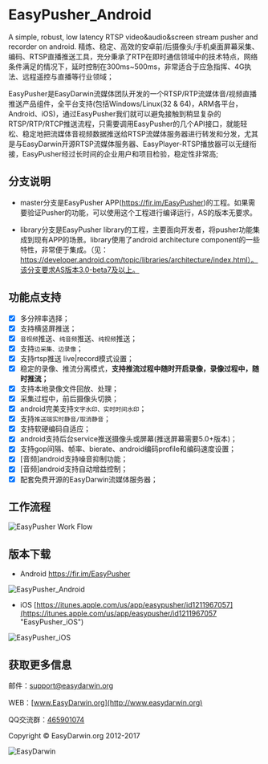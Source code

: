 # EasyPusher_Android
A simple, robust, low latency RTSP video&audio&screen stream pusher and recorder on android. 精炼、稳定、高效的安卓前/后摄像头/手机桌面屏幕采集、编码、RTSP直播推送工具，充分秉承了RTP在即时通信领域中的技术特点，网络条件满足的情况下，延时控制在300ms~500ms，非常适合于应急指挥、4G执法、远程遥控与直播等行业领域；

EasyPusher是EasyDarwin流媒体团队开发的一个RTSP/RTP流媒体音/视频直播推送产品组件，全平台支持(包括Windows/Linux(32 & 64)，ARM各平台，Android、iOS)，通过EasyPusher我们就可以避免接触到稍显复杂的RTSP/RTP/RTCP推送流程，只需要调用EasyPusher的几个API接口，就能轻松、稳定地把流媒体音视频数据推送给RTSP流媒体服务器进行转发和分发，尤其是与EasyDarwin开源RTSP流媒体服务器、EasyPlayer-RTSP播放器可以无缝衔接，EasyPusher经过长时间的企业用户和项目检验，稳定性非常高;

## 分支说明 ##

- master分支是EasyPusher APP(https://fir.im/EasyPusher)的工程。如果需要验证Pusher的功能，可以使用这个工程进行编译运行，AS的版本无要求。

- library分支是EasyPusher library的工程，主要面向开发者，将pusher功能集成到现有APP的场景。library使用了android architecture component的一些特性，非常便于集成。（见：https://developer.android.com/topic/libraries/architecture/index.html）。该分支要求AS版本3.0-beta7及以上。

## 功能点支持 ##

- [x] 多分辨率选择；
- [x] 支持横竖屏推送；
- [x] `音视频`推送、`纯音频`推送、`纯视频`推送；
- [x] 支持`边采集、边录像`；
- [x] 支持rtsp推送 live|record模式设置；
- [x] 稳定的录像、推流分离模式，**支持推流过程中随时开启录像，录像过程中，随时推流；**
- [x] 支持本地录像文件回放、处理；
- [x] 采集过程中，前后摄像头切换；
- [x] android完美支持`文字水印、实时时间水印`；
- [x] 支持`推送端实时静音/取消静音`；
- [x] 支持软硬编码自适应；
- [x] android支持后台service推送摄像头或屏幕(推送屏幕需要5.0+版本)；
- [x] 支持gop间隔、帧率、bierate、android编码profile和编码速度设置；
- [x] [音频]android支持噪音抑制功能；
- [x] [音频]android支持自动增益控制；
- [x] 配套免费开源的EasyDarwin流媒体服务器；

## 工作流程 ##

![EasyPusher Work Flow](http://www.easydarwin.org/github/images/easypusher/easypusher_android_workfolw.png)

## 版本下载 ##

- Android [https://fir.im/EasyPusher ](https://fir.im/EasyPusher "EasyPusher_Android")

![EasyPusher_Android](http://www.easydarwin.org/skin/bs/images/app/EasyPusher_AN.png)

- iOS [https://itunes.apple.com/us/app/easypusher/id1211967057](https://itunes.apple.com/us/app/easypusher/id1211967057 "EasyPusher_iOS")

![EasyPusher_iOS](http://www.easydarwin.org/skin/bs/images/app/EasyPusher_iOS.png)

## 获取更多信息 ##

邮件：[support@easydarwin.org](mailto:support@easydarwin.org) 

WEB：[www.EasyDarwin.org](http://www.easydarwin.org)

QQ交流群：[465901074](http://jq.qq.com/?_wv=1027&k=2G045mo "EasyPusher & EasyRTSPClient")

Copyright &copy; EasyDarwin.org 2012-2017

![EasyDarwin](http://www.easydarwin.org/skin/easydarwin/images/wx_qrcode.jpg)
